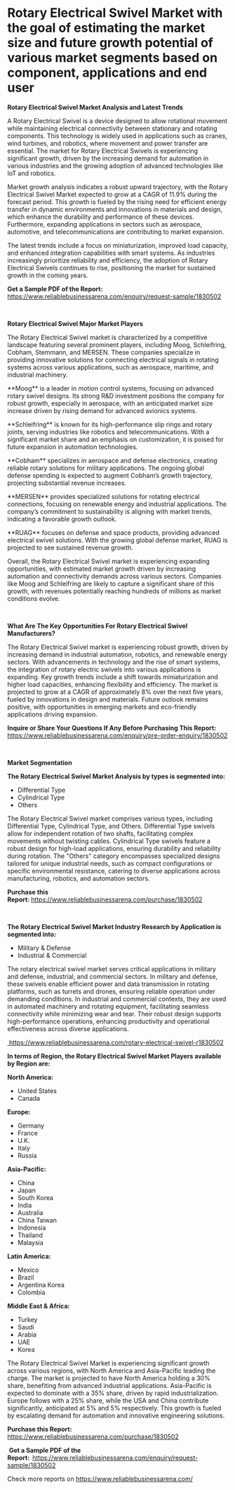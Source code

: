 <p><h1>Rotary Electrical Swivel Market with the goal of estimating the market size and future growth potential of various market segments based on component, applications and end user</h1></p><p><strong>Rotary Electrical Swivel Market Analysis and Latest Trends</strong></p>
<p><p>A Rotary Electrical Swivel is a device designed to allow rotational movement while maintaining electrical connectivity between stationary and rotating components. This technology is widely used in applications such as cranes, wind turbines, and robotics, where movement and power transfer are essential. The market for Rotary Electrical Swivels is experiencing significant growth, driven by the increasing demand for automation in various industries and the growing adoption of advanced technologies like IoT and robotics.</p><p>Market growth analysis indicates a robust upward trajectory, with the Rotary Electrical Swivel Market expected to grow at a CAGR of 11.9% during the forecast period. This growth is fueled by the rising need for efficient energy transfer in dynamic environments and innovations in materials and design, which enhance the durability and performance of these devices. Furthermore, expanding applications in sectors such as aerospace, automotive, and telecommunications are contributing to market expansion. </p><p>The latest trends include a focus on miniaturization, improved load capacity, and enhanced integration capabilities with smart systems. As industries increasingly prioritize reliability and efficiency, the adoption of Rotary Electrical Swivels continues to rise, positioning the market for sustained growth in the coming years.</p></p>
<p><strong>Get a Sample PDF of the Report:&nbsp;</strong> <a href="https://www.reliablebusinessarena.com/enquiry/request-sample/1830502?utm_campaign=1892&utm_medium=2&utm_source=Github&utm_content=ia&utm_term=28022025&utm_id=rotary-electrical-swivel">https://www.reliablebusinessarena.com/enquiry/request-sample/1830502</a></p>
<p>&nbsp;</p>
<p><strong>Rotary Electrical Swivel Major Market Players</strong></p>
<p><p>The Rotary Electrical Swivel market is characterized by a competitive landscape featuring several prominent players, including Moog, Schleifring, Cobham, Stemmann, and MERSEN. These companies specialize in providing innovative solutions for connecting electrical signals in rotating systems across various applications, such as aerospace, maritime, and industrial machinery.</p><p>**Moog** is a leader in motion control systems, focusing on advanced rotary swivel designs. Its strong R&D investment positions the company for robust growth, especially in aerospace, with an anticipated market size increase driven by rising demand for advanced avionics systems.</p><p>**Schleifring** is known for its high-performance slip rings and rotary joints, serving industries like robotics and telecommunications. With a significant market share and an emphasis on customization, it is poised for future expansion in automation technologies. </p><p>**Cobham** specializes in aerospace and defense electronics, creating reliable rotary solutions for military applications. The ongoing global defense spending is expected to augment Cobham’s growth trajectory, projecting substantial revenue increases.</p><p>**MERSEN** provides specialized solutions for rotating electrical connections, focusing on renewable energy and industrial applications. The company’s commitment to sustainability is aligning with market trends, indicating a favorable growth outlook.</p><p>**RUAG** focuses on defense and space products, providing advanced electrical swivel solutions. With the growing global defense market, RUAG is projected to see sustained revenue growth.</p><p>Overall, the Rotary Electrical Swivel market is experiencing expanding opportunities, with estimated market growth driven by increasing automation and connectivity demands across various sectors. Companies like Moog and Schleifring are likely to capture a significant share of this growth, with revenues potentially reaching hundreds of millions as market conditions evolve.</p></p>
<p>&nbsp;</p>
<p><strong>What Are The Key Opportunities For Rotary Electrical Swivel Manufacturers?</strong></p>
<p><p>The Rotary Electrical Swivel market is experiencing robust growth, driven by increasing demand in industrial automation, robotics, and renewable energy sectors. With advancements in technology and the rise of smart systems, the integration of rotary electric swivels into various applications is expanding. Key growth trends include a shift towards miniaturization and higher load capacities, enhancing flexibility and efficiency. The market is projected to grow at a CAGR of approximately 8% over the next five years, fueled by innovations in design and materials. Future outlook remains positive, with opportunities in emerging markets and eco-friendly applications driving expansion.</p></p>
<p><strong>Inquire or Share Your Questions If Any Before Purchasing This Report:</strong> <a href="https://www.reliablebusinessarena.com/enquiry/pre-order-enquiry/1830502?utm_campaign=1892&utm_medium=2&utm_source=Github&utm_content=ia&utm_term=28022025&utm_id=rotary-electrical-swivel">https://www.reliablebusinessarena.com/enquiry/pre-order-enquiry/1830502</a></p>
<p>&nbsp;</p>
<p><strong>Market Segmentation</strong></p>
<p><strong>The Rotary Electrical Swivel Market Analysis by types is segmented into:</strong></p>
<p><ul><li>Differential Type</li><li>Cylindrical Type</li><li>Others</li></ul></p>
<p><p>The Rotary Electrical Swivel market comprises various types, including Differential Type, Cylindrical Type, and Others. Differential Type swivels allow for independent rotation of two shafts, facilitating complex movements without twisting cables. Cylindrical Type swivels feature a robust design for high-load applications, ensuring durability and reliability during rotation. The "Others" category encompasses specialized designs tailored for unique industrial needs, such as compact configurations or specific environmental resistance, catering to diverse applications across manufacturing, robotics, and automation sectors.</p></p>
<p><strong>Purchase this Report:&nbsp;</strong><a href="https://www.reliablebusinessarena.com/purchase/1830502?utm_campaign=1892&utm_medium=2&utm_source=Github&utm_content=ia&utm_term=28022025&utm_id=rotary-electrical-swivel">https://www.reliablebusinessarena.com/purchase/1830502</a></p>
<p>&nbsp;</p>
<p><strong>The Rotary Electrical Swivel Market Industry Research by Application is segmented into:</strong></p>
<p><ul><li>Military & Defense</li><li>Industrial & Commercial</li></ul></p>
<p><p>The rotary electrical swivel market serves critical applications in military and defense, industrial, and commercial sectors. In military and defense, these swivels enable efficient power and data transmission in rotating platforms, such as turrets and drones, ensuring reliable operation under demanding conditions. In industrial and commercial contexts, they are used in automated machinery and rotating equipment, facilitating seamless connectivity while minimizing wear and tear. Their robust design supports high-performance operations, enhancing productivity and operational effectiveness across diverse applications.</p></p>
<p><a href="https://www.reliablebusinessarena.com/rotary-electrical-swivel-r1830502?utm_campaign=1892&utm_medium=2&utm_source=Github&utm_content=ia&utm_term=28022025&utm_id=rotary-electrical-swivel">&nbsp;https://www.reliablebusinessarena.com/rotary-electrical-swivel-r1830502</a></p>
<p><strong>In terms of Region, the Rotary Electrical Swivel Market Players available by Region are:</strong></p>
<p>
    <p> <strong> North America: </strong>
        <ul>
            <li>United States</li>
            <li>Canada</li>
        </ul>
        </p> 
    <p> <strong> Europe: </strong>
        <ul>
            <li>Germany</li>
            <li>France</li>
            <li>U.K.</li>
            <li>Italy</li>
            <li>Russia</li>
        </ul>
        </p> 
    <p> <strong> Asia-Pacific: </strong>
        <ul>
            <li>China</li>
            <li>Japan</li>
            <li>South Korea</li>
            <li>India</li>
            <li>Australia</li>
            <li>China Taiwan</li>
            <li>Indonesia</li>
            <li>Thailand</li>
            <li>Malaysia</li>
        </ul>
        </p> 
    <p> <strong> Latin America: </strong>
        <ul>
            <li>Mexico</li>
            <li>Brazil</li>
            <li>Argentina Korea</li>
            <li>Colombia</li>
        </ul>
        </p> 
    <p> <strong> Middle East & Africa: </strong>
        <ul>
            <li>Turkey</li>
            <li>Saudi</li>
            <li>Arabia</li>
            <li>UAE</li>
            <li>Korea</li>
        </ul>
    </p>
    </p>
<p><p>The Rotary Electrical Swivel Market is experiencing significant growth across various regions, with North America and Asia-Pacific leading the charge. The market is projected to have North America holding a 30% share, benefiting from advanced industrial applications. Asia-Pacific is expected to dominate with a 35% share, driven by rapid industrialization. Europe follows with a 25% share, while the USA and China contribute significantly, anticipated at 5% and 5% respectively. This growth is fueled by escalating demand for automation and innovative engineering solutions.</p></p>
<p><strong>Purchase this Report: </strong><a href="https://www.reliablebusinessarena.com/purchase/1830502?utm_campaign=1892&utm_medium=2&utm_source=Github&utm_content=ia&utm_term=28022025&utm_id=rotary-electrical-swivel">https://www.reliablebusinessarena.com/purchase/1830502</a></p>
<p>&nbsp;<strong>Get a Sample PDF of the Report:&nbsp;&nbsp;</strong><a href="https://www.reliablebusinessarena.com/enquiry/request-sample/1830502?utm_campaign=1892&utm_medium=2&utm_source=Github&utm_content=ia&utm_term=28022025&utm_id=rotary-electrical-swivel">https://www.reliablebusinessarena.com/enquiry/request-sample/1830502</a></p>
<p><strong></strong></p>
<p>Check more reports on <a href="https://www.reliablebusinessarena.com/?utm_campaign=1892&utm_medium=2&utm_source=Github&utm_content=ia&utm_term=28022025&utm_id=rotary-electrical-swivel">https://www.reliablebusinessarena.com/</a></p>